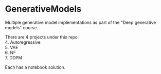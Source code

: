 # GenerativeModels
Multiple generative model implementations as part of the "Deep generative models" course. 

There are 4 projects under this repo:  
4. Autoregressive  
5. VAE  
6. NF  
7. DDPM  

Each has a notebook solution.
